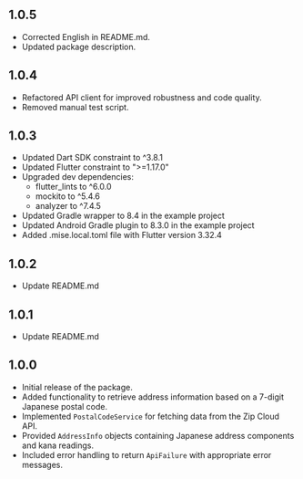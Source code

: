 ## 1.0.5
- Corrected English in README.md.
- Updated package description.

## 1.0.4
- Refactored API client for improved robustness and code quality.
- Removed manual test script.

## 1.0.3
- Updated Dart SDK constraint to ^3.8.1
- Updated Flutter constraint to ">=1.17.0"
- Upgraded dev dependencies:
  - flutter_lints to ^6.0.0
  - mockito to ^5.4.6
  - analyzer to ^7.4.5
- Updated Gradle wrapper to 8.4 in the example project
- Updated Android Gradle plugin to 8.3.0 in the example project
- Added .mise.local.toml file with Flutter version 3.32.4

## 1.0.2
- Update README.md

## 1.0.1
- Update README.md

## 1.0.0

- Initial release of the package.
- Added functionality to retrieve address information based on a 7-digit Japanese postal code.
- Implemented `PostalCodeService` for fetching data from the Zip Cloud API.
- Provided `AddressInfo` objects containing Japanese address components and kana readings.
- Included error handling to return `ApiFailure` with appropriate error messages.